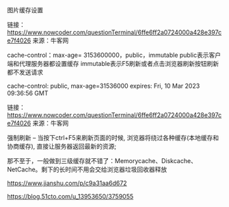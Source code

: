 
图片缓存设置

链接：https://www.nowcoder.com/questionTerminal/6ffe6ff2a0724000a428e397ce7f4026
来源：牛客网

cache-control：max-age= 3153600000，public，immutable
public表示客户端和代理服务器都设置缓存
immutable表示F5刷新或者点击浏览器刷新按钮刷新都不发送请求



cache-control: public, max-age=31536000
expires: Fri, 10 Mar 2023 09:36:56 GMT


链接：https://www.nowcoder.com/questionTerminal/6ffe6ff2a0724000a428e397ce7f4026
来源：牛客网

强制刷新 – 当按下ctrl+F5来刷新页面的时候, 浏览器将绕过各种缓存(本地缓存和协商缓存), 直接让服务器返回最新的资源;


那不至于，一般做到三级缓存就不错了：Memorycache、Diskcache、NetCache。剩下的长时间不用会交给浏览器垃圾回收器释放


https://www.jianshu.com/p/c9a31aa6d672

https://blog.51cto.com/u_13953650/3759055
